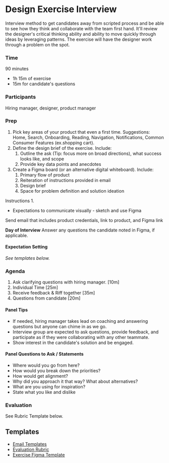 # Design Exercise Interview
Interview method to get candidates away from scripted process and be able to see how they think and collaborate with the team first hand. It'll review the designer's critical thinking ability and ability to move quickly through ideas by leveraging patterns. The exercise will have the designer work through a problem on the spot.  

### Time
90 minutes
- 1h 15m of exercise
- 15m for candidate's questions

### Participants
Hiring manager, designer, product manager

### Prep

1. Pick key areas of your product that even a first time. Suggestions: Home, Search, Onboarding, Reading, Navigation, Notifications, Common Consumer Features (ex.shopping cart).
2. Define the design brief of the exercise. Include:
   1. Outline the ask (Tip: focus more on broad directions), what success looks like, and scope
   2. Provide key data points and anecdotes
3. Create a Figma board (or an alternative digital whiteboard). Include:
   1. Primary flow of product
   2. Reiteration of instructions provided in email
   3. Design brief
   4. Space for problem definition and solution ideation



Instructions
1. 
- Expectations to communicate visually - sketch and use Figma


Send email that includes product credentials, link to product, and Figma link

**Day of Interview**
Answer any questions the candidate noted in Figma, if applicable.


#### Expectation Setting
*See templates below.*

### Agenda

1. Ask clarifying questions with hiring manager. [10m]
2. Individual Time [25m]
3. Receive feedback & Riff together [35m]
4. Questions from candidate [20m]


#### Panel Tips
- If needed, hiring manager takes lead on coaching and answering questions but anyone can chime in as we go.
- Interview group are expected to ask questions, provide feedback, and participate as if they were collaborating with any other teammate.
- Show interest in the candidate's solution and be engaged.


#### Panel Questions to Ask / Statements

- Where would you go from here?
- How would you break down the priorities?
- How would get alignment? 
- Why did you approach it that way? What about alternatives?
- What are you using for inspiration?
- State what you like and dislike









### Evaluation

See Rubric Template below.





## Templates
- [Email Templates](https://docs.google.com/document/d/1VDtUEGqycqG3vWMtPfMc_g6bgeCOZ0IiohTZ19iubPk/edit?usp=sharing)
- [Evaluation Rubric](https://docs.google.com/document/d/1ILYhrbUhJh5GpSi03UeLiFRzmU4FwFeSrlR8xvNkXW8/edit?usp=sharing)
- [Exercise Figma Template](https://www.figma.com/file/D1xWj7rSY0qVbDI8E1CMAo/Design-Exercise-Template?node-id=32%3A2557)